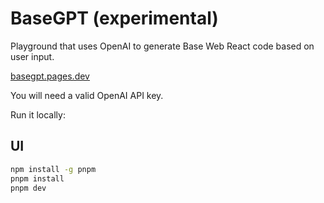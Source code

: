 # BaseGPT (experimental)

Playground that uses OpenAI to generate Base Web React code based on user input.

[basegpt.pages.dev](https://basegpt.pages.dev)

You will need a valid OpenAI API key.

Run it locally:

## UI

```bash
npm install -g pnpm
pnpm install
pnpm dev
```
